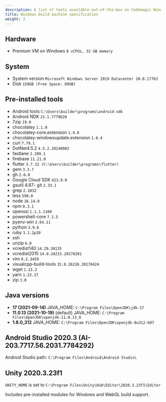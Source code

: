 ```yaml
---
description: A list of tools available out-of-the-box on Codemagic Windows build machines.
title: Windows build machine specification
weight: 3
---
```


## Hardware

- Premium VM on Windows `8 vCPUs, 32 GB memory`

## System

- System version `Microsoft Windows Server 2019 Datacenter 10.0.17763`
- Disk `150GB (Free Space: 89GB)`

## Pre-installed tools

- Android tools `C:\Users\builder\programs\android-sdk`
- Android NDK `23.1.7779620`
- 7zip `19.0`
- chocolatey `1.1.0`
- chocolatey-core.extension `1.4.0`
- chocolatey-windowsupdate.extension `1.0.4`
- curl `7.79.1`
- DotNet4.5.2 `4.5.2.20140902`
- fastlane `2.209.1`
- firebase `11.21.0`
- flutter `3.7.12 (C:\Users\builder\programs\flutter)`
- gem `3.3.7`
- gh `2.6.0`
- Google Cloud SDK `423.0.0`
- gsutil 4.67- git `2.33.1`
- grep `2.1032`
- less `590.0`
- node `16.14.0`
- npm `8.3.1`
- openssl `1.1.1.1100`
- powershell-core `7.1.5`
- pyenv-win `2.64.11`
- python `3.9.6`
- ruby `3.1.2p20`
- ssh
- unzip `6.0`
- vcredist140 `14.29.30135`
- vcredist2015 `14.0.24215.20170201`
- vim `8.2.3459`
- visualcpp-build-tools `15.0.26228.20170424`
- wget `1.21.2`
- yarn `1.22.17`
- zip `3.0`

## Java versions
- **17 (2021-09-14)** JAVA_HOME: `C:\Program Files\OpenJDK\jdk-17`
- **11.0.13 (2021-10-19)** (default) JAVA_HOME: `C:\Program Files\OpenJDK\openjdk-11.0.13_8`
- **1.8.0_312** JAVA_HOME: `C:\Program Files\OpenJDK\openjdk-8u312-b07`

## Android Studio 2020.3 (AI-203.7717.56.2031.7784292)

Android Studio path: `C:\Program Files\Android\Android Studio\`

## Unity 2020.3.23f1

`UNITY_HOME` is set to `C:\Program Files\Unity\Hub\Editor\2020.3.23f1\Editor`

Includes pre-installed modules for Windows and WebGL build support.
